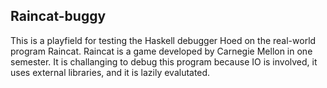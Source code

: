 Raincat-buggy
--------------------------------------------------------------------------------
This is a playfield for testing the Haskell debugger Hoed on the real-world
program Raincat. Raincat is a game developed by Carnegie Mellon in one semester.
It is challanging to debug this program because IO is involved, it uses external
libraries, and it is lazily evalutated.
